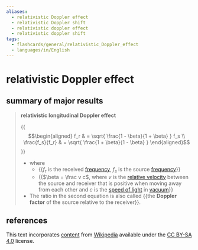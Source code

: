 ```yaml
---
aliases:
  - relativistic Doppler effect
  - relativistic Doppler shift
  - relativistic doppler effect
  - relativistic doppler shift
tags:
  - flashcards/general/relativistic_Doppler_effect
  - languages/in/English
---
```


# relativistic Doppler effect

## summary of major results

> __relativistic longitudinal Doppler effect__
>
> {{$$\begin{aligned} f_r & = \sqrt{ \frac{1 - \beta}{1 + \beta} } f_s \\ \frac{f_s}{f_r} & = \sqrt{ \frac{1 + \beta}{1 - \beta} } \end{aligned}$$}}
>
> - where
>   - {{$f_r$ is the received [frequency](frequency.md), $f_s$ is the source [frequency](frequency.md)}}
>   - {{$\beta = \frac v c$, where $v$ is the [relative velocity](relative%20velocity.md) between the source and receiver that is positive when moving away from each other and $c$ is the [speed of light](speed%20of%20light.md) in [vacuum](vacuum.md)}}
> - The ratio in the second equation is also called {{the __Doppler factor__ of the source relative to the receiver}}. <!--SR:!2024-03-10,55,250!2024-02-22,54,310!2024-06-23,132,290!2024-04-08,69,290-->

## references

This text incorporates [content](https://en.wikipedia.org/wiki/relativistic_Doppler_effect) from [Wikipedia](Wikipedia.md) available under the [CC BY-SA 4.0](https://creativecommons.org/licenses/by-sa/4.0/) license.
